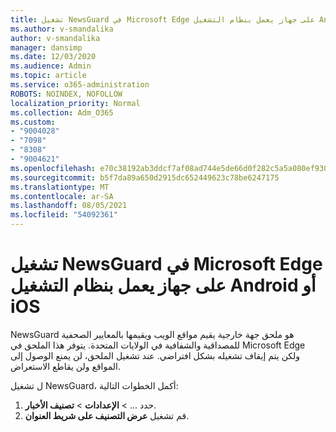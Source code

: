 ```yaml
---
title: تشغيل NewsGuard في Microsoft Edge على جهاز يعمل بنظام التشغيل Android أو iOS
ms.author: v-smandalika
author: v-smandalika
manager: dansimp
ms.date: 12/03/2020
ms.audience: Admin
ms.topic: article
ms.service: o365-administration
ROBOTS: NOINDEX, NOFOLLOW
localization_priority: Normal
ms.collection: Adm_O365
ms.custom:
- "9004028"
- "7098"
- "8308"
- "9004621"
ms.openlocfilehash: e70c38192ab3ddcf7af08ad744e5de66d0f282c5a5a080ef930f5f50b9f9e3d6
ms.sourcegitcommit: b5f7da89a650d2915dc652449623c78be6247175
ms.translationtype: MT
ms.contentlocale: ar-SA
ms.lasthandoff: 08/05/2021
ms.locfileid: "54092361"
---
```

# <a name="turn-on-newsguard-in-microsoft-edge-on-an-android-or-ios-device"></a>تشغيل NewsGuard في Microsoft Edge على جهاز يعمل بنظام التشغيل Android أو iOS

NewsGuard هو ملحق جهة خارجية يقيم مواقع الويب ويقيمها بالمعايير الصحفية للمصداقية والشفافية في الولايات المتحدة. يتوفر هذا الملحق في Microsoft Edge ولكن يتم إيقاف تشغيله بشكل افتراضي. عند تشغيل الملحق، لن يمنع الوصول إلى المواقع ولن يقاطع الاستعراض.

ل تشغيل NewsGuard، أكمل الخطوات التالية:
1. حدد ... > **الإعدادات**  >  **تصنيف الأخبار**.
2. قم تشغيل **عرض التصنيف على شريط العنوان**.